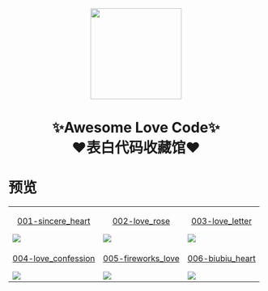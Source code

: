 <div align="center">
    <img  width=180 src="https://cdn.jsdelivr.net/gh/sun0225SUN/Awesome-Love-Code/assets/logo.png"/>
    <h1>✨Awesome Love Code✨<br>❤️表白代码收藏馆❤️</h1> 
</div>

# 预览

<table align="center">
    <tr>
    <td valign="top">
        <a href="https://sun0225sun.github.io/Awesome-Love-Code/001-sincere_heart">
            <p align="center">001-sincere_heart</p>
            <img src="https://cdn.jsdelivr.net/gh/sun0225SUN/Awesome-Love-Code/assets/001.jpg"/>
        </a>
    </td>
    <td valign="top">
        <a href="https://sun0225sun.github.io/Awesome-Love-Code/002-love_rose">
            <p align="center">002-love_rose</p>
            <img src="https://cdn.jsdelivr.net/gh/sun0225SUN/Awesome-Love-Code/assets/002.jpg"/>
        </a>
    </td>
    <td valign="top">
        <a href="https://sun0225sun.github.io/Awesome-Love-Code/003-love_letter">
            <p align="center">003-love_letter</p>
            <img src="https://cdn.jsdelivr.net/gh/sun0225SUN/Awesome-Love-Code/assets/003.jpg"/>
        </a>
    </td>
    </tr>
        <tr>
    <td valign="top">
        <a href="https://sun0225sun.github.io/Awesome-Love-Code/004-love_confession">
            <p align="center">004-love_confession</p>
            <img src="https://cdn.jsdelivr.net/gh/sun0225SUN/Awesome-Love-Code/assets/004.jpg"/>
        </a>
    </td>
    <td valign="top">
        <a href="https://sun0225sun.github.io/Awesome-Love-Code/005-fireworks_love">
            <p align="center">005-fireworks_love</p>
            <img src="https://cdn.jsdelivr.net/gh/sun0225SUN/Awesome-Love-Code/assets/005.jpg"/>
        </a>
    </td>
    <td valign="top">
        <a href="https://sun0225sun.github.io/Awesome-Love-Code/006-biubiu_heart">
            <p align="center">006-biubiu_heart</p>
            <img src="https://cdn.jsdelivr.net/gh/sun0225SUN/Awesome-Love-Code/assets/006.jpg"/>
        </a>
    </td>
    </tr>

</table>
